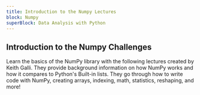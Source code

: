 ```yaml
---
title: Introduction to the Numpy Lectures
block: Numpy
superBlock: Data Analysis with Python
---
```

## Introduction to the Numpy Challenges

Learn the basics of the NumPy library with the following lectures created by Keith Galli. They provide background information on how NumPy works and how it compares to Python's Built-in lists. They go through how to write code with NumPy, creating arrays, indexing, math, statistics, reshaping, and more!
